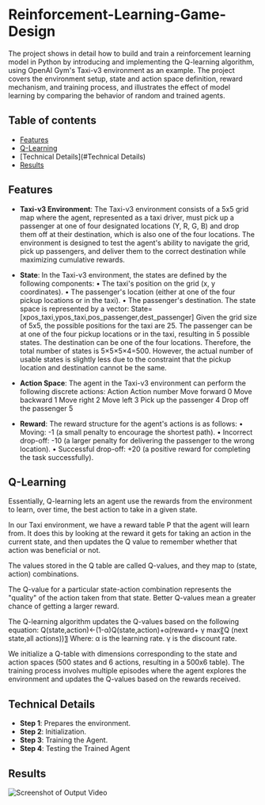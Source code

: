 # Reinforcement-Learning-Game-Design
The project shows in detail how to build and train a reinforcement learning model in Python by introducing and implementing the Q-learning algorithm, using OpenAI Gym's Taxi-v3 environment as an example. The project covers the environment setup, state and action space definition, reward mechanism, and training process, and illustrates the effect of model learning by comparing the behavior of random and trained agents.

## Table of contents
- [Features](#features)
- [Q-Learning](#Q-Learning)
- [Technical Details](#Technical Details)
- [Results](#Results)

## Features
- **Taxi-v3 Environment**:
The Taxi-v3 environment consists of a 5x5 grid map where the agent, represented as a taxi driver, must pick up a passenger at one of four designated locations (Y, R, G, B) and drop them off at their destination, which is also one of the four locations. The environment is designed to test the agent's ability to navigate the grid, pick up passengers, and deliver them to the correct destination while maximizing cumulative rewards.

- **State**:
In the Taxi-v3 environment, the states are defined by the following components:
•	The taxi's position on the grid (x, y coordinates).
•	The passenger's location (either at one of the four pickup locations or in the taxi).
•	The passenger's destination.
The state space is represented by a vector: State=[xpos_taxi,ypos_taxi,pos_passenger,dest_passenger]
Given the grid size of 5x5, the possible positions for the taxi are 25. The passenger can be at one of the four pickup locations or in the taxi, resulting in 5 possible states. The destination can be one of the four locations. Therefore, the total number of states is 5×5×5×4=500. However, the actual number of usable states is slightly less due to the constraint that the pickup location and destination cannot be the same.

- **Action Space**:
The agent in the Taxi-v3 environment can perform the following discrete actions:
Action	Action number
Move forward	0
Move backward	1
Move right	2
Move left	3
Pick up the passenger	4
Drop off the passenger	5

- **Reward**:
The reward structure for the agent's actions is as follows:
•	Moving: -1 (a small penalty to encourage the shortest path).
•	Incorrect drop-off: -10 (a larger penalty for delivering the passenger to the wrong location).
•	Successful drop-off: +20 (a positive reward for completing the task successfully).

## Q-Learning
Essentially, Q-learning lets an agent use the rewards from the environment to learn, over time, the best action to take in a given state.

In our Taxi environment, we have a reward table P that the agent will learn from. It does this by looking at the reward it gets for taking an action in the current state, and then updates the Q value to remember whether that action was beneficial or not.

The values stored in the Q table are called Q-values, and they map to (state, action) combinations.

The Q-value for a particular state-action combination represents the "quality" of the action taken from that state. Better Q-values mean a greater chance of getting a larger reward.

The Q-learning algorithm updates the Q-values based on the following equation: 
Q(state,action)←(1-α)Q(state,action)+α(reward+ γ max⁡〖Q (next state,all actions))〗
Where:
	α is the learning rate.
	γ is the discount rate.
 
We initialize a Q-table with dimensions corresponding to the state and action spaces (500 states and 6 actions, resulting in a 500x6 table). The training process involves multiple episodes where the agent explores the environment and updates the Q-values based on the rewards received.

## Technical Details
- **Step 1**: Prepares the environment.
- **Step 2**: Initialization.
- **Step 3**: Training the Agent.
- **Step 4**: Testing the Trained Agent

## Results
![Screenshot of Output Video](output.png)
